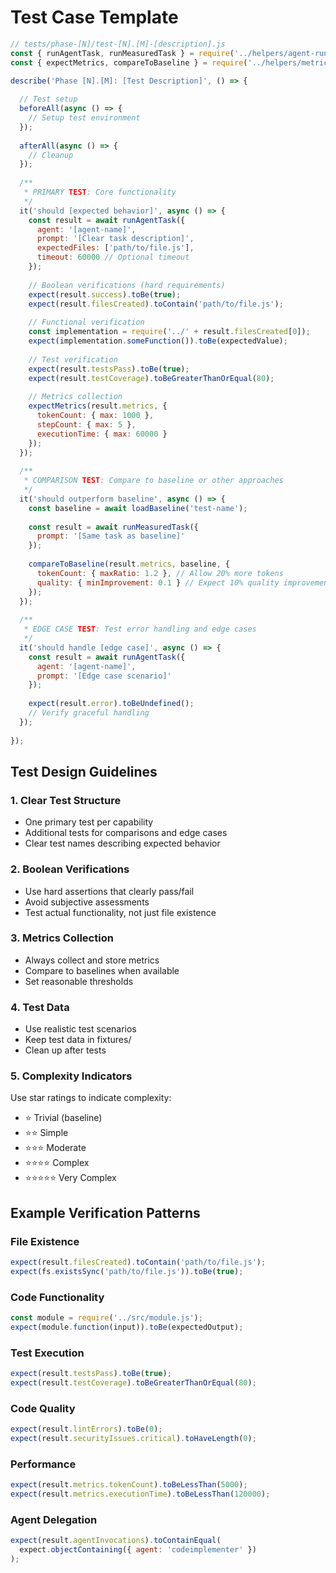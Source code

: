 # Test Case Template

```javascript
// tests/phase-[N]/test-[N].[M]-[description].js
const { runAgentTask, runMeasuredTask } = require('../helpers/agent-runner');
const { expectMetrics, compareToBaseline } = require('../helpers/metrics');

describe('Phase [N].[M]: [Test Description]', () => {
  
  // Test setup
  beforeAll(async () => {
    // Setup test environment
  });
  
  afterAll(async () => {
    // Cleanup
  });
  
  /**
   * PRIMARY TEST: Core functionality
   */
  it('should [expected behavior]', async () => {
    const result = await runAgentTask({
      agent: '[agent-name]',
      prompt: '[Clear task description]',
      expectedFiles: ['path/to/file.js'],
      timeout: 60000 // Optional timeout
    });
    
    // Boolean verifications (hard requirements)
    expect(result.success).toBe(true);
    expect(result.filesCreated).toContain('path/to/file.js');
    
    // Functional verification
    const implementation = require('../' + result.filesCreated[0]);
    expect(implementation.someFunction()).toBe(expectedValue);
    
    // Test verification
    expect(result.testsPass).toBe(true);
    expect(result.testCoverage).toBeGreaterThanOrEqual(80);
    
    // Metrics collection
    expectMetrics(result.metrics, {
      tokenCount: { max: 1000 },
      stepCount: { max: 5 },
      executionTime: { max: 60000 }
    });
  });
  
  /**
   * COMPARISON TEST: Compare to baseline or other approaches
   */
  it('should outperform baseline', async () => {
    const baseline = await loadBaseline('test-name');
    
    const result = await runMeasuredTask({
      prompt: '[Same task as baseline]'
    });
    
    compareToBaseline(result.metrics, baseline, {
      tokenCount: { maxRatio: 1.2 }, // Allow 20% more tokens
      quality: { minImprovement: 0.1 } // Expect 10% quality improvement
    });
  });
  
  /**
   * EDGE CASE TEST: Test error handling and edge cases
   */
  it('should handle [edge case]', async () => {
    const result = await runAgentTask({
      agent: '[agent-name]',
      prompt: '[Edge case scenario]'
    });
    
    expect(result.error).toBeUndefined();
    // Verify graceful handling
  });
  
});
```

## Test Design Guidelines

### 1. Clear Test Structure

- One primary test per capability
- Additional tests for comparisons and edge cases
- Clear test names describing expected behavior

### 2. Boolean Verifications

- Use hard assertions that clearly pass/fail
- Avoid subjective assessments
- Test actual functionality, not just file existence

### 3. Metrics Collection

- Always collect and store metrics
- Compare to baselines when available
- Set reasonable thresholds

### 4. Test Data

- Use realistic test scenarios
- Keep test data in fixtures/
- Clean up after tests

### 5. Complexity Indicators

Use star ratings to indicate complexity:

- ⭐ Trivial (baseline)
- ⭐⭐ Simple
- ⭐⭐⭐ Moderate
- ⭐⭐⭐⭐ Complex
- ⭐⭐⭐⭐⭐ Very Complex

## Example Verification Patterns

### File Existence

```javascript
expect(result.filesCreated).toContain('path/to/file.js');
expect(fs.existsSync('path/to/file.js')).toBe(true);
```

### Code Functionality

```javascript
const module = require('../src/module.js');
expect(module.function(input)).toBe(expectedOutput);
```

### Test Execution

```javascript
expect(result.testsPass).toBe(true);
expect(result.testCoverage).toBeGreaterThanOrEqual(80);
```

### Code Quality

```javascript
expect(result.lintErrors).toBe(0);
expect(result.securityIssues.critical).toHaveLength(0);
```

### Performance

```javascript
expect(result.metrics.tokenCount).toBeLessThan(5000);
expect(result.metrics.executionTime).toBeLessThan(120000);
```

### Agent Delegation

```javascript
expect(result.agentInvocations).toContainEqual(
  expect.objectContaining({ agent: 'codeimplementer' })
);
```
